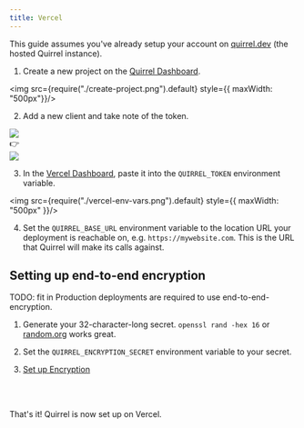 ```yaml
---
title: Vercel
---
```


This guide assumes you've already setup your account on [quirrel.dev](https://quirrel.dev) (the hosted Quirrel instance).

1. Create a new project on the [Quirrel Dashboard](https://quirrel.dev/dashboard).

<img src={require("./create-project.png").default} style={{ maxWidth: "500px"}}/>

2. Add a new client and take note of the token.

<div>
<div style={{ float: "left", width: "48%", padding: "5px" }}>
    <img src={require("./create-client.png").default}/>
</div>

<div style={{ float: "left", width: "4%", marginTop: "50px" }}>
👉
    
</div>

<div style={{ float: "left", width: "48%", padding: "5px" }}>
    <img src={require("./copy-token.png").default}/>
</div>
<div style={{ clear: "both" }}/>
</div>

3. In the [Vercel Dashboard](https://vercel.com), paste it into the `QUIRREL_TOKEN` environment variable.

<img src={require("./vercel-env-vars.png").default} style={{ maxWidth: "500px" }}/>

4. Set the `QUIRREL_BASE_URL` environment variable to the location URL your deployment is reachable on, e.g. `https://mywebsite.com`. This is the URL that Quirrel will make its calls against.


## Setting up end-to-end encryption
TODO: fit in
Production deployments are required to use end-to-end-encryption.

1. Generate your 32-character-long secret.
    `openssl rand -hex 16` or 
    [random.org](https://www.random.org/strings/?num=2&len=16&digits=on&upperalpha=on&loweralpha=on&unique=on&format=html&rnd=new) works great.
1. Set the `QUIRREL_ENCRYPTION_SECRET` environment variable to your secret.



5. [Set up Encryption](/encryption)

<br/>
<br/>

That's it! Quirrel is now set up on Vercel.
